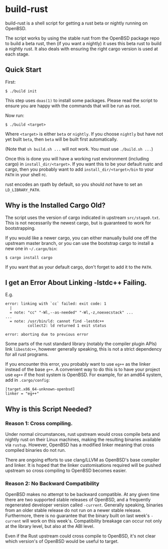 # build-rust

build-rust is a shell script for getting a rust beta or nightly running on
OpenBSD.

The script works by using the stable rust from the OpenBSD package repo to
build a beta rust, then (if you want a nightly) it uses this beta rust to build
a nightly rust. It also deals with ensuring the right cargo version is used at
each stage.

## Quick Start

First:

```
$ ./build init
```

This step uses `doas(1)` to install some packages. Please read the script to
ensure you are happy with the commands that will be run as root.

Now run:
```
$ ./build <target>
```

Where `<target>` is either `beta` or `nightly`. If you choose `nightly` but
have not yet built  `beta`, then `beta` will be built first automatically.

(Note that `sh build.sh ...` will not work. You must use `./build.sh ...`)

Once this is done you will have a working rust environment (including cargo) in
`install_dir/<target>`. If you want this to be your default rustc and cargo,
then you probably want to add `install_dir/<target>/bin` to your `PATH` in your
shell rc.

rust encodes an rpath by default, so you should *not* have to set an
`LD_LIBRARY_PATH`.

## Why is the Installed Cargo Old?

The script uses the version of cargo indicated in upstream `src/stage0.txt`.
This is not necessarily the newest cargo, but is guaranteed to work for
bootstrapping.

If you would like a newer cargo, you can either manually build one off the
upstream master branch, or you can use the bootstrap cargo to install a new one
in `~/.cargo/bin`:

```
$ cargo install cargo
```

If you want that as your default cargo, don't forget to add it to the `PATH`.

## I get an Error About Linking -lstdc++ Failing.

E.g.
```
error: linking with `cc` failed: exit code: 1
  |
  = note: "cc" "-Wl,--as-needed" "-Wl,-z,noexecstack" ...
...
  = note: /usr/bin/ld: cannot find -lestdc++
          collect2: ld returned 1 exit status

error: aborting due to previous error
```

Some parts of the rust standard library (notably the compiler plugin APIs) link
`libestdc++`, however generally speaking, this is not a strict dependency for
all rust programs.

If you encounter this error, you probably want to use `eg++` as the linker
instead of the base `g++`. A convenient way to do this is to have your project
use `eg++` if the host system is OpenBSD. For example, for an amd64 system, add
in `.cargo/config`:

```
[target.x86_64-unknown-openbsd]
linker = "eg++"
```

## Why is this Script Needed?

### Reason 1: Cross compiling.

Under normal circumstances, rust upstream would cross compile beta and nightly
rust on their Linux machines, making the resulting binaries available via
`rustup`. However, OpenBSD has a modified linker meaning that cross compiled
binaries do not run.

There are ongoing efforts to use clang/LLVM as OpenBSD's base compiler and
linker. It is hoped that the linker customisations required will be pushed
upstream so cross compiling to OpenBSD becomes easier.

### Reason 2: No Backward Compatibility

OpenBSD makes no attempt to be backward compatible. At any given time there are
two supported stable releases of OpenBSD, and a frequently regenerated
developer version called `-current`. Generally speaking, binaries from an older
stable release do not run on a newer stable release. Furthermore, there is no
guarantee that the binary built on last week's `-current` will work on this
week's. Compatibility breakage can occur not only at the library level, but
also at the ABI level.

Even if the Rust upstream could cross compile to OpenBSD, it's not clear which
version's of OpenBSD would be useful to target.
